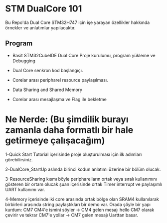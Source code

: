 # STM DualCore 101

Bu Repo'da Dual Core STM32H747 için işe yarayan özellikler hakkında örnekler ve anlatımlar yapılacaktır.



## Program

- Basit STM32CubeIDE Dual Core Proje kurulumu, program yükleme ve Debugging

- Dual Core senkron kod başlangıçı.

- Corelar arası peripharel resource paylaşılması.

- Data Sharing and Shared Memory

- Corelar arası mesajlaşma ve Flag ile bekletme

# Ne Nerde: (Bu şimdilik burayı zamanla daha formatlı bir hale getirmeye çalışacağım)

1-Quick Start Tutorial içerisinde proje oluşturulması için ilk adımları görebilirsiniz.

2-DualCore_StartUp aslında birinci kodun anlatımı üzerine bir bölüm olucak.

3-ResourceSharing kısmı böyle peripharelların ortak veya sıralı kullanımını gösteren bir ortam olucak
şuan içerisinde ortak Timer interrupt ve paylaşımlı UART kullanımı var.

4-Memory içerisinde iki core arasında ortak bölge olan SRAM4 kullanılarak birbirleri arasında string paylaştıkları bir demo var. 
Orada şöyle bir yapı kurdum:  CM7 CM4'e ismini söyler -> CM4 gelen mesajı hello CM7 olarak çevirir ve tekrar CM7'e yollar -> CM7 gelen mesajı Uarttan basar.

